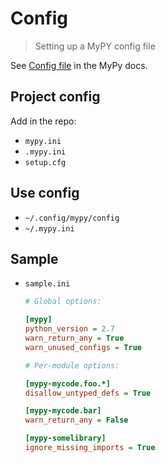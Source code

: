 # Config
> Setting up a MyPY config file

See [Config file](https://mypy.readthedocs.io/en/latest/config_file.html) in the MyPy docs.


## Project config

Add in the repo:

- `mypy.ini`
- `.mypy.ini`
- `setup.cfg` 


## Use config

- `~/.config/mypy/config`
- `~/.mypy.ini`


## Sample

- `sample.ini`
  ```ini
  # Global options:

  [mypy]
  python_version = 2.7
  warn_return_any = True
  warn_unused_configs = True

  # Per-module options:

  [mypy-mycode.foo.*]
  disallow_untyped_defs = True

  [mypy-mycode.bar]
  warn_return_any = False

  [mypy-somelibrary]
  ignore_missing_imports = True
  ```
  
